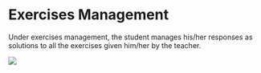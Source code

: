 # Exercises Management

Under exercises management, the student manages his/her responses as solutions to all the exercises given him/her by the teacher.

![](/images/student-solutions.png)
